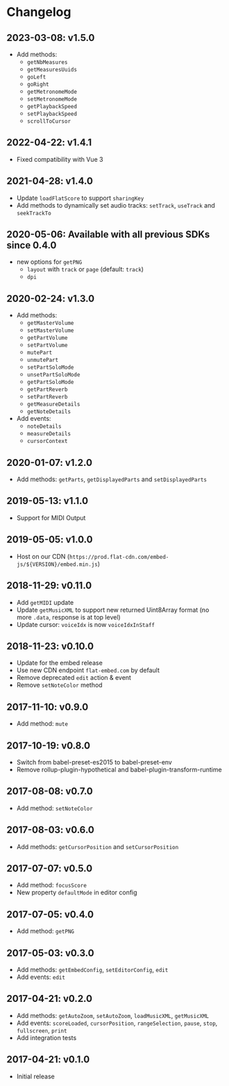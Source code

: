 # Changelog

## 2023-03-08: v1.5.0

* Add methods:
  * `getNbMeasures`
  * `getMeasuresUuids`
  * `goLeft`
  * `goRight`
  * `getMetronomeMode`
  * `setMetronomeMode`
  * `getPlaybackSpeed`
  * `setPlaybackSpeed`
  * `scrollToCursor`

## 2022-04-22: v1.4.1

* Fixed compatibility with Vue 3

## 2021-04-28: v1.4.0

* Update `loadFlatScore` to support `sharingKey`
* Add methods to dynamically set audio tracks: `setTrack`, `useTrack` and `seekTrackTo`

## 2020-05-06: Available with all previous SDKs since 0.4.0

* new options for `getPNG`
  * `layout` with `track` or `page` (default: `track`)
  * `dpi`

## 2020-02-24: v1.3.0

* Add methods:
  * `getMasterVolume`
  * `setMasterVolume`
  * `getPartVolume`
  * `setPartVolume`
  * `mutePart`
  * `unmutePart`
  * `setPartSoloMode`
  * `unsetPartSoloMode`
  * `getPartSoloMode`
  * `getPartReverb`
  * `setPartReverb`
  * `getMeasureDetails`
  * `getNoteDetails`
* Add events:
  * `noteDetails`
  * `measureDetails`
  * `cursorContext`

## 2020-01-07: v1.2.0

* Add methods: `getParts`, `getDisplayedParts` and `setDisplayedParts`

## 2019-05-13: v1.1.0

* Support for MIDI Output

## 2019-05-05: v1.0.0

* Host on our CDN (`https://prod.flat-cdn.com/embed-js/${VERSION}/embed.min.js`)

## 2018-11-29: v0.11.0

* Add `getMIDI` update
* Update `getMusicXML` to support new returned Uint8Array format (no more `.data`, response is at top level)
* Update cursor: `voiceIdx` is now `voiceIdxInStaff`

## 2018-11-23: v0.10.0

* Update for the embed release
* Use new CDN endpoint `flat-embed.com` by default
* Remove deprecated `edit` action & event
* Remove `setNoteColor` method

## 2017-11-10: v0.9.0

* Add method: `mute`

## 2017-10-19: v0.8.0

* Switch from babel-preset-es2015 to babel-preset-env
* Remove rollup-plugin-hypothetical and babel-plugin-transform-runtime

## 2017-08-08: v0.7.0

* Add method: `setNoteColor`

## 2017-08-03: v0.6.0

* Add methods: `getCursorPosition` and `setCursorPosition`

## 2017-07-07: v0.5.0

* Add method: `focusScore`
* New property `defaultMode` in editor config

## 2017-07-05: v0.4.0

* Add method: `getPNG`

## 2017-05-03: v0.3.0

* Add methods: `getEmbedConfig`, `setEditorConfig`, `edit`
* Add events: `edit`

## 2017-04-21: v0.2.0

* Add methods: `getAutoZoom`, `setAutoZoom`, `loadMusicXML`, `getMusicXML`
* Add events: `scoreLoaded`, `cursorPosition`, `rangeSelection`, `pause`, `stop`, `fullscreen`, `print`
* Add integration tests

## 2017-04-21: v0.1.0

* Initial release
